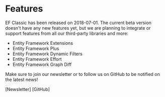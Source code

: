 # Features

EF Classic has been released on 2018-07-01. The current beta version doesn't have any new features yet, but we are planning to integrate or support features from all our third-party libraries and more:
- Entity Framework Extensions
- Entity Framework Plus
- Entity Framework Dynamic Filters
- Entity Framework Effort
- Entity Framework Graph Diff

Make sure to join our newsletter or to follow us on GitHub to be notified on the latest news!

[Newsletter]
[GitHub]
